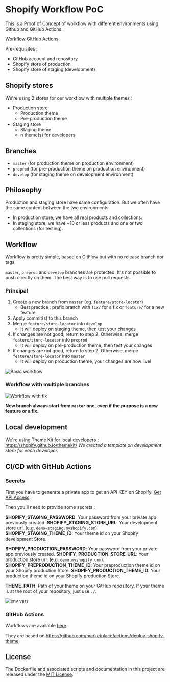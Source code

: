# Shopify Workflow PoC

This is a Proof of Concept of workflow with different environments using Github and GitHub Actions.

[Workflow](#workflow)
[GitHub Actions](#cicd-with-github-actions)

Pre-requisites : 
- GitHub account and repository
- Shopify store of production
- Shopify store of staging (development)

## Shopify stores

We're using 2 stores for our workflow with multiple themes : 
- Production store
  - Production theme
  - Pre-production theme
- Staging store
  - Staging theme
  - n theme(s) for developers

## Branches

- `master` (for production theme on production environment)
- `preprod` (for pre-production theme on production environment)
- `develop` (for staging theme on development environment)

## Philosophy

Production and staging store have same configuration. But we often have the same content between the two environments.
- In production store, we have all real products and collections.
- In staging store, we have ~10 or less products and one or two collections (for testing).

## Workflow

Workflow is pretty simple, based on GitFlow but with no release branch nor tags.

`master`, `preprod` and `develop` branches are protected. It's not possible to push directly on them.
The best way is to use pull requests.

### Principal

1. Create a new branch from `master` (eg. `feature/store-locator`)
    - Best practice : prefix branch with `fix/` for a fix or `feature/` for a new feature
2. Apply commit(s) to this branch
3. Merge `feature/store-locator` into `develop`
    - It will deploy on staging theme, then test your changes
4. If changes are not good, return to step 2. Otherwise, merge `feature/store-locator` into `preprod`
    - It will deploy on pre-production theme, then test your changes 
5. If changes are not good, return to step 2. Otherwise, merge `feature/store-locator` into `master`
    - It will deploy on production theme, your changes are now live!

![Basic workflow](https://user-images.githubusercontent.com/1866496/80381771-b66e1000-88a1-11ea-8039-7deb5842c772.png)

### Workflow with multiple branches

![Workflow with fix](https://user-images.githubusercontent.com/1866496/80384661-73ae3700-88a5-11ea-862c-faf6abbb5b5a.png)

**New branch always start from `master` one, even if the purpose is a new feature or a fix.**

## Local development

We're using Theme Kit for local developers : https://shopify.github.io/themekit/
_We created a template on development store for each developer._

## CI/CD with GitHub Actions

### Secrets

First you have to generate a private app to get an API KEY on Shopify. [Get API Access](https://shopify.github.io/themekit/#get-api-access).

Then you'll need to provide some secrets : 

**SHOPIFY_STAGING_PASSWORD**: Your password from your private app previously created.
**SHOPIFY_STAGING_STORE_URL**: Your development store url. (e.g. `demo-staging.myshopify.com`).
**SHOPIFY_STAGING_THEME_ID**: Your theme id on your Shopify development Store.


**SHOPIFY_PRODUCTION_PASSWORD**: Your password from your private app previously created.
**SHOPIFY_PRODUCTION_STORE_URL**: Your production store url. (e.g. `demo.myshopify.com`).
**SHOPIFY_PREPRODUCTION_THEME_ID**: Your preproduction theme id on your Shopify production Store.
**SHOPIFY_PRODUCTION_THEME_ID**: Your production theme id on your Shopify production Store.


**THEME_PATH**: Path of your theme on your GitHub repository. If your theme is at the root of your repository, just use `./`.

![env vars](https://user-images.githubusercontent.com/1866496/80390466-be7f7d00-88ac-11ea-98ac-b9b3e93bd55b.png)

### GitHub Actions

Workflows are available [here](https://github.com/freyum/shopify-workflow-poc/tree/master/.github/workflows).

They are based on https://github.com/marketplace/actions/deploy-shopify-theme

## License

The Dockerfile and associated scripts and documentation in this project are released under the [MIT License](LICENSE).
